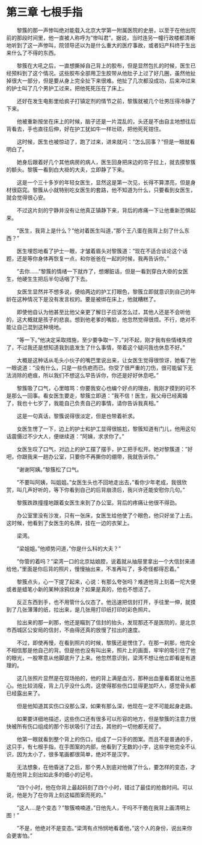 # 第三章 七根手指


　　黎簇的那一声惨叫绝对能载入北京大学第一附属医院的史册，以至于在他出院前的那段时间里，他一直被人称呼为”惨叫君”。据说，当时连另一幢行政楼都清晰地听到了这一声惨叫，院领导还以为是什么重大的医疗事故，或者妇产科终于生出来什么了不得的东西。

　　黎簇在大吼之后，一直想撕掉自己背上的胶布，但是显然包扎的时候，医生已经预料到了这个情况。这些胶布全部用卫生胶带从他肚子上过了好几圈，虽然他扯掉很大一部分，但是要从身上完全扯下来很难。他扯了几次都没成功，后来冲过来的护士叫了几个男护工过来，把他死死压在了床上。

　　还好在发生电影里给疯子打镇定剂的情节之前，黎簇就被几个壮男压得冷静了下来。

　　他被重新按坐在床上的时候，脑子还是一片混乱的，头还是不由自主地想往后背看去，手也直往后伸，好在护工犹如牛一样壮硕，把他死死钳住。

　　这时候，医生也被惊动了，跑了过来，进来就问：”怎么回事？”但是一眼就看明白了。

　　她身后跟着好几个其他病房的病人，医生回身把床边的帘子拉上，就去摸黎簇的额头。黎簇一看到白大褂的大夫，立即静了下来。

　　这是一个三十多岁的年轻女医生，显然这是第一次见，长得不算漂亮，但是身材很窈窕。黎簇从小就特别吃女医生的套路，他不知道为什么，只要看到女医生，就会觉得很心安。

　　不过这片刻的宁静并没有让他真正镇静下来，背后的疼痛一下让他重新恐惧起来。

　　”医生，我背上是什么？”他对着医生叫道，”那个王八蛋在我背上刻了什么东西？”

　　医生埋怨地看了护士一眼，才皱着眉头对黎簇道：”现在不适合谈论这个话题，还是等你身体再恢复一点，和你爸爸在一起的时候，我再告诉你。”

　　”去你……”黎簇的情绪一下就炸了，想爆脏话，但是一看到穿白大褂的女医生，他硬生生把后半句话咽了下去。

　　女医生显然并不想多说，便给两边的护工打眼色，黎簇立即就意识到自己的年龄在这种情况下是没有发言权的。要是被绑在床上，他就糟糕了。

　　即使他自认为他甚至比他父亲更了解日子应该怎么过，其他人还是不会听他的，这大概就是孩子的悲哀。想到他老爹的嘴脸，他忽然觉得很烦。不行，绝对不能让自己混到这种境地。

　　”等一下。”他决定采取措施，至少要争取一下，”对不起，刚才我有些情绪失控了，不过我还是想知道我到底发生了什么事情，带着这个疑问我也休息不好。”

　　大概是这种话从毛头小伙子的嘴巴里说出来，让女医生觉得很惊讶，她看了他一眼说道：”没有什么，只是一些伤疤而已。你受了很严重的刀伤，很可能留下无法消除的疤痕，所以我们不想这么早告诉你，你还是好好休息吧。”

　　黎簇吸了口气，心里暗骂：你要我安心也编个好点的理由，我刚才摸到的可不是那么一回事。看女医生要走，黎簇立即道：”我不信！医生，我父母已经离婚了，我也十七岁了，我能自己负责自己的事情，请你告诉我真相。”

　　这是一句真话，黎簇说得很淡定，但是也带着祈求。

　　女医生愣了一下，边上的护士和护工显得很尴尬，黎簇知道有门儿，他用这句话震慑过不少大人，便继续道：”阿姨，求求你了。”

　　女医生叹了口气，对边上的护工摆了摆手，护工把手松开。她对黎簇道：”好吧，你跟我来一趟办公室，只要你不再撕你的绷带，我就告诉你。”

　　”谢谢阿姨。”黎簇松了口气。

　　”不要叫阿姨，叫姐姐。”女医生头也不回地走出去，”看你少年老成，我很欣赏，叫几声好听的，等下你看到自己的后背崩溃后，我兴许还能安慰你几句。”

　　黎簇跌跌撞撞地跟着女医生来到了办公室。背后的疼痛让他很不得劲。

　　办公室里没有沙发，只有一张床，女医生给他使了个眼色，他只好坐了上去。这时候，他看到了女医生的名牌，挂在一边的衣架上。

　　梁湾。

　　”梁姐姐。”他顺势问道，”你是什么科的大夫？”

　　”你管的着吗？”梁湾一口的北京姑娘腔，说着就从抽屉里拿出一个大信封来递给他，”里面是你后背的照片，慢慢抽出来，不准再叫了，多奇怪都得忍着。”

　　黎簇点头，心一下提了起来，心说：有那么夸张吗？难道他背上刻着一坨大便或者是蜡笔小新的某种涂鸦纹身？如果是真的，他也不想活了。

　　反正东西到手，也不用管什么仪态了。他迅速把信封打开，手往里一伸，就摸到了几张薄薄的纸，拉出来，是几张用打印纸打印的彩色照片。

　　拉出来的那一刹那，他还是瞄到了信封的抬头，发现那还不是医院的，是北京市西城区公安局的信封，不由得还真的放慢了拉出的速度。

　　不过，即使再慢，在看到照片的时候，黎簇还是愣住了。在那一刹那，他完全不相信那是他自己的背。但是他也没有叫出来，照片上的画面，牢牢的吸引住了他的眼光，一股寒意从他脚底升了上来。他忽然意识到，梁湾不想让他立即看是有道理的。

　　这几张照片显然是在现场拍的，他的背上满是血污，那种出血量看着就让他恶心。他比较消瘦，背上几乎没什么肉，这使得那些伤口显得更加吓人，感觉骨头都已经露出来了。

　　但是他知道其实伤口没那么深，如果有那么深，他现在一定不可能起身走路。

　　如果要详细地描述，这些伤口还有很多可以形容的地方，但是黎簇的注意力很快被所有伤口组成的那个形状吸引了过去，其他的一切他都无视了。

　　他第一眼就看到整个背上的伤口，组成了一只手的图案。而且不是普通的手，这只手，有七根手指，在手图案的内部，他看到了无数的小字，这些字他完全不认识，因为太小了，很多笔画都很简单，绝对不是汉字。

　　无法想象，在他昏迷了之后，那个男人到底对他做了什么，要怎样的变态，才能在他背上刻出如此多的细小的记号。

　　”四个小时，他在你背上最起码刻了四个小时，错过了最佳的抢救时间。可以说，他是为了在你背上刻这幅图案而死的。”

　　”这人….是个变态？”黎簇喃喃道，”日他先人，干吗不干脆在我背上画清明上图！”

　　”不是，他绝对不是变态。”梁湾有点怜悯地看着他，”这个人的身份，说出来你会更害怕。”

